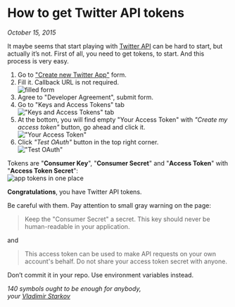 # How to get Twitter API tokens

_October 15, 2015_

It maybe seems that start playing with [Twitter API][api] can be hard to start,
but actually it’s not. First of all, you need to get tokens, to start.
And this process is very easy.

1. Go to ["Create new Twitter App"](https://apps.twitter.com/app/new) form.
2. Fill it. Callback URL is not required.  
  ![filled form](https://i.imgur.com/fnMGBQn.png)
3. Agree to "Developer Agreement", submit form.
4. Go to "Keys and Access Tokens" tab  
  !["Keys and Access Tokens" tab](https://i.imgur.com/C13BEpG.png)
5. At the bottom, you will find empty "Your Access Token" with _"Create my access token"_ button, go ahead and click it.  
  !["Your Access Token"](https://i.imgur.com/bwClX9c.png)
6. Click _"Test OAuth"_ button in the top right corner.  
  !["Test OAuth"](http://i.imgur.com/1GXcM1D.png)

Tokens are "**Consumer Key**", "**Consumer Secret**" and "**Access Token**" with "**Access Token Secret**":  
![app tokens in one place](https://i.imgur.com/trkuXvm.png)

**Congratulations**, you have Twitter API tokens.

Be careful with them. Pay attention to small gray warning on the page:

> Keep the "Consumer Secret" a secret. This key should never be human-readable in your application.

and

> This access token can be used to make API requests on your own account's behalf. Do not share your access token secret with anyone.

Don’t commit it in your repo. Use environment variables instead.

[api]: https://dev.twitter.com/rest/public

_140 symbols ought to be enough for anybody,  
your [Vladimir Starkov](https://iamstarkov.com)_
